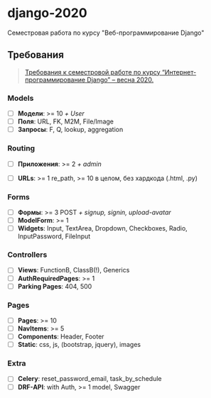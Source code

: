 # django-2020

Семестровая работа по курсу "Веб-программирование Django"

## Требования
> [Требования к семестровой работе по курсу “Интернет-программирование Django” – весна 2020.](https://docs.google.com/document/d/1WQkALZFb_0cbjE1orxk3054h9igxD4mxWk53dBrmZ0A/edit#)

### Models
- [ ] **Модели**: >= 10 *+ User*
- [ ] **Поля**: URL, FK, M2M, File/Image
- [ ] **Запросы**: F, Q, lookup, aggregation

### Routing
- [ ] **Приложения**: >= 2 *+ admin*
- [ ] **URLs**: >= 1 re_path, >= 10 в целом, без хардкода (.html, .py)


### Forms
- [ ] **Формы**: >= 3 POST *+ signup, signin, upload-avatar*
- [ ] **ModelForm**: >= 1
- [ ] **Widgets**: Input, TextArea, Dropdown, Checkboxes, Radio, InputPassword, FileInput

### Controllers
- [ ] **Views**: FunctionB, ClassB(!), Generics
- [ ] **AuthRequiredPages**: >= 1
- [ ] **Parking Pages**: 404, 500

### Pages
- [ ] **Pages**: >= 10
- [ ] **NavItems**: >= 5
- [ ] **Components**: Header, Footer
- [ ] **Static**: css, js, (bootstrap, jquery), images

### Extra
- [ ] **Celery**: reset_password_email, task_by_schedule
- [ ] **DRF-API**: with Auth, >= 1 model, Swagger
